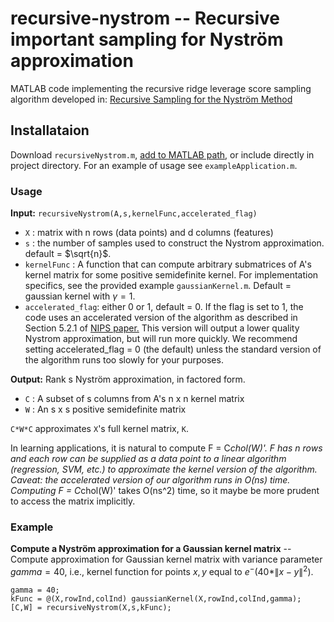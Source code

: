 # recursive-nystrom -- Recursive important sampling for Nyström approximation
MATLAB code implementing the recursive ridge leverage score sampling algorithm developed in: [Recursive Sampling for the Nyström Method](https://arxiv.org/abs/1605.07583)

## Installataion

Download `recursiveNystrom.m`, [add to MATLAB path](https://www.mathworks.com/help/matlab/ref/addpath.html), or include directly in project directory. For an example of usage see `exampleApplication.m`.

### Usage
**Input:**
`recursiveNystrom(A,s,kernelFunc,accelerated_flag)`

- `X` : matrix with n rows (data points) and d columns (features)
- `s` : the number of samples used to construct the Nystrom approximation. default = $\sqrt{n}$.
- `kernelFunc` : A function that can compute arbitrary submatrices of A's kernel matrix for some positive semidefinite kernel. For implementation specifics, see the provided example `gaussianKernel.m`. Default = gaussian kernel with $\gamma = 1$.
- `accelerated_flag`: either 0 or 1, default = 0. If the flag is set to 1, the code uses an accelerated version of the algorithm as described in Section 5.2.1 of [NIPS paper.](https://arxiv.org/abs/1605.07583) This version will output a lower quality Nystrom approximation, but will run more quickly. We recommend setting accelerated_flag = 0 (the default) unless the standard version of the algorithm runs too slowly for your purposes.

**Output:**
Rank s Nyström approximation, in factored form.

- `C` : A subset of s columns from A's n x n kernel matrix
- `W` : An s x s positive semidefinite matrix

`C*W*C` approximates `X`'s full kernel matrix, `K`.


In learning applications, it is natural to compute F = C*chol(W)'. F has n rows and each row can be supplied as a data point to a linear algorithm (regression, SVM, etc.) to approximate the kernel version of the algorithm. Caveat: the accelerated version of our algorithm runs in O(ns) time. Computing F = C*chol(W)' takes O(ns^2) time, so it maybe be more prudent to access the matrix implicitly.

### Example

**Compute a Nyström approximation for a Gaussian kernel matrix**
-- Compute approximation for Gaussian kernel matrix with variance parameter $gamma = 40$, i.e., kernel function for points $x,y$ equal to $e^-(40*\|x - y\|^2)$.
```
gamma = 40;
kFunc = @(X,rowInd,colInd) gaussianKernel(X,rowInd,colInd,gamma);
[C,W] = recursiveNystrom(X,s,kFunc);
```